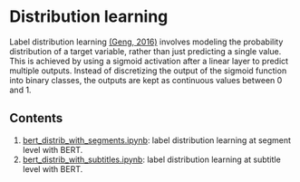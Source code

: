 # Distribution learning

Label distribution learning [(Geng, 2016)](https://arxiv.org/pdf/1408.6027.pdf) involves modeling the probability distribution of a target variable, rather than just predicting a single value. This is achieved by using a sigmoid activation after a linear layer to predict multiple outputs. Instead of discretizing the output of the sigmoid function into binary classes, the outputs are kept as continuous values between 0 and 1.

## Contents

1. [bert_distrib_with_segments.ipynb](https://github.com/ffedox/nlp/blob/main/distribution/bert_distrib_with_segments.ipynb): label distribution learning at segment level with BERT.
2. [bert_distrib_with_subtitles.ipynb](): label distribution learning at subtitle level with BERT.
